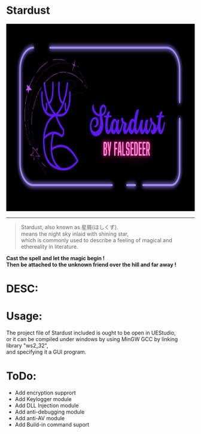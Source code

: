 # Stardust
<img src="https://raw.githubusercontent.com/Falsedeer/Stardust/main/Picture/banner.png" width="830" height="500"/>  

---  

> Stardust, also known as 星屑(ほしくず).  
> means the night sky inlaid with shining star,   
> which is commonly used to describe a feeling of magical and ethereality in literature.  

__Cast the spell and let the magic begin !__  
__Then be attached to the unknown friend over the hill and far away !__

# DESC:  


# Usage:
The project file of Stardust included is ought to be open in UEStudio,  
or it can be compiled under windows by using MinGW GCC by linking library "ws2_32",  
and specifying it a GUI program. 

# ToDo:
- Add encryption supprort  
- Add Keylogger module  
- Add DLL Injection module  
- Add anti-debugging module  
- Add anti-AV module  
- Add Build-in command suport  
